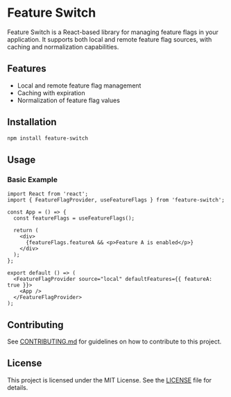 # Feature Switch

Feature Switch is a React-based library for managing feature flags in your application. It supports both local and remote feature flag sources, with caching and normalization capabilities.

## Features
- Local and remote feature flag management
- Caching with expiration
- Normalization of feature flag values

## Installation

```bash
npm install feature-switch
```

## Usage

### Basic Example

```tsx
import React from 'react';
import { FeatureFlagProvider, useFeatureFlags } from 'feature-switch';

const App = () => {
  const featureFlags = useFeatureFlags();

  return (
    <div>
      {featureFlags.featureA && <p>Feature A is enabled</p>}
    </div>
  );
};

export default () => (
  <FeatureFlagProvider source="local" defaultFeatures={{ featureA: true }}>
    <App />
  </FeatureFlagProvider>
);
```

## Contributing

See [CONTRIBUTING.md](CONTRIBUTING.md) for guidelines on how to contribute to this project.

## License

This project is licensed under the MIT License. See the [LICENSE](LICENSE) file for details.